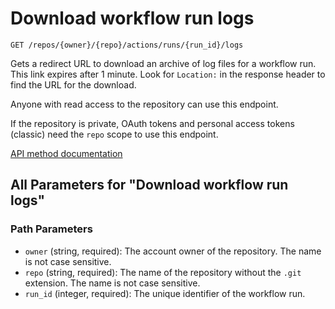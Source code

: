 # Download workflow run logs

`GET /repos/{owner}/{repo}/actions/runs/{run_id}/logs`

Gets a redirect URL to download an archive of log files for a workflow run. This link expires after 1 minute. Look for
`Location:` in the response header to find the URL for the download.

Anyone with read access to the repository can use this endpoint.

If the repository is private, OAuth tokens and personal access tokens (classic) need the `repo` scope to use this endpoint.

[API method documentation](https://docs.github.com/rest/actions/workflow-runs#download-workflow-run-logs)

## All Parameters for "Download workflow run logs"

### Path Parameters

- `owner` (string, required): The account owner of the repository. The name is not case sensitive.
- `repo` (string, required): The name of the repository without the `.git` extension. The name is not case sensitive.
- `run_id` (integer, required): The unique identifier of the workflow run.